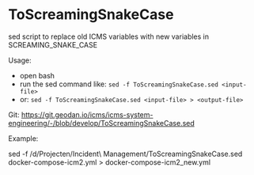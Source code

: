 # ToScreamingSnakeCase

sed script to replace old ICMS variables with new variables in SCREAMING\_SNAKE\_CASE

Usage:

* open bash
* run the sed command like: `sed -f ToScreamingSnakeCase.sed <input-file>`
* or: `sed -f ToScreamingSnakeCase.sed <input-file> > <output-file>`

Git: https://git.geodan.io/icms/icms-system-engineering/-/blob/develop/ToScreamingSnakeCase.sed

Example:

sed -f /d/Projecten/Incident\ Management/ToScreamingSnakeCase.sed docker-compose-icm2.yml > docker-compose-icm2\_new.yml
